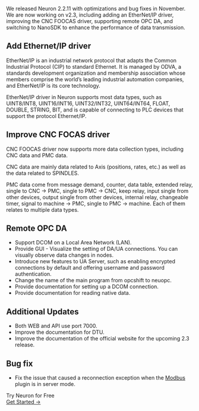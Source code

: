 We released Neuron 2.2.11 with optimizations and bug fixes in November. We are now working on v2.3, including adding an EtherNet/IP driver, improving the CNC FOOCAS driver, supporting remote OPC DA, and switching to NanoSDK to enhance the performance of data transmission.

## Add Ethernet/IP driver

EtherNet/IP is an industrial network protocol that adapts the Common Industrial Protocol (CIP) to standard Ethernet. It is managed by ODVA, a standards development organization and membership association whose members comprise the world’s leading industrial automation companies, and EtherNet/IP is its core technology.

EtherNet/IP driver in Neuron supports most data types, such as UINT8/INT8, UINT16/INT16, UINT32/INT32, UINT64/INT64, FLOAT, DOUBLE, STRING, BIT, and is capable of connecting to PLC devices that support the protocol Ethernet/IP.

## Improve CNC FOCAS driver

CNC FOOCAS driver now supports more data collection types, including CNC data and PMC data.

CNC data are mainly data related to Axis (positions, rates, etc.) as well as the data related to SPINDLES.

PMC data come from message demand, counter, data table, extended relay, single to CNC -> PMC, single to PMC -> CNC, keep relay, input single from other devices, output single from other devices, internal relay, changeable timer, signal to machine -> PMC, single to PMC -> machine. Each of them relates to multiple data types.

## Remote OPC DA

- Support DCOM on a Local Area Network (LAN).
- Provide GUI - Visualize the setting of DA/UA connections. You can visually observe data changes in nodes.
- Introduce new features to UA Server, such as enabling encrypted connections by default and offering username and password authentication.
- Change the name of the main program from opcshift to neuopc.
- Provide documentation for setting up a DCOM connection.
- Provide documentation for reading native data.

## Additional Updates

- Both WEB and API use port 7000.
- Improve the documentation for DTU.
- Improve the documentation of the official website for the upcoming 2.3 release.

## Bug fix

- Fix the issue that caused a reconnection exception when the [Modbus](https://www.emqx.com/en/blog/modbus-protocol-the-grandfather-of-iot-communication) plugin is in server mode.





<section class="promotion">
    <div>
        Try Neuron for Free
    </div>
    <a href="https://www.emqx.com/en/try?product=neuron" class="button is-gradient px-5">Get Started →</a>
</section>
